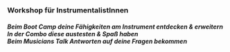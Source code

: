 ### Workshop für InstrumentalistInnen
##### Beim Boot Camp deine Fähigkeiten am Instrument entdecken & erweitern<br>In der Combo diese austesten & Spaß haben<br>Beim Musicians Talk Antworten auf deine Fragen bekommen